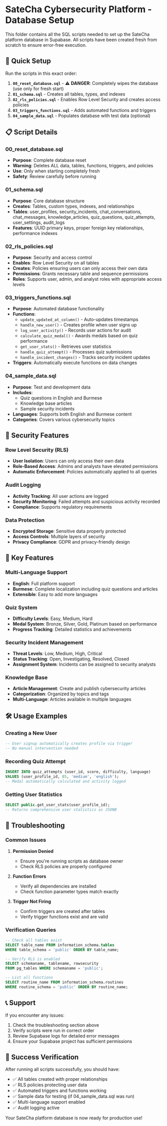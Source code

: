 # SateCha Cybersecurity Platform - Database Setup

This folder contains all the SQL scripts needed to set up the SateCha platform database in Supabase. All scripts have been created fresh from scratch to ensure error-free execution.

## 🚀 Quick Setup

Run the scripts in this exact order:

1. **`00_reset_database.sql`** - ⚠️ **DANGER**: Completely wipes the database (use only for fresh start)
2. **`01_schema.sql`** - Creates all tables, types, and indexes
3. **`02_rls_policies.sql`** - Enables Row Level Security and creates access policies
4. **`03_triggers_functions.sql`** - Adds automated functions and triggers
5. **`04_sample_data.sql`** - Populates database with test data (optional)

## 📋 Script Details

### 00_reset_database.sql
- **Purpose**: Complete database reset
- **Warning**: Deletes ALL data, tables, functions, triggers, and policies
- **Use**: Only when starting completely fresh
- **Safety**: Review carefully before running

### 01_schema.sql
- **Purpose**: Core database structure
- **Creates**: Tables, custom types, indexes, and relationships
- **Tables**: user_profiles, security_incidents, chat_conversations, chat_messages, knowledge_articles, quiz_questions, quiz_attempts, user_settings, audit_logs
- **Features**: UUID primary keys, proper foreign key relationships, performance indexes

### 02_rls_policies.sql
- **Purpose**: Security and access control
- **Enables**: Row Level Security on all tables
- **Creates**: Policies ensuring users can only access their own data
- **Permissions**: Grants necessary table and sequence permissions
- **Roles**: Supports user, admin, and analyst roles with appropriate access levels

### 03_triggers_functions.sql
- **Purpose**: Automated database functionality
- **Functions**: 
  - `update_updated_at_column()` - Auto-updates timestamps
  - `handle_new_user()` - Creates profile when user signs up
  - `log_user_activity()` - Records user actions for audit
  - `calculate_quiz_medal()` - Awards medals based on quiz performance
  - `get_user_stats()` - Retrieves user statistics
  - `handle_quiz_attempt()` - Processes quiz submissions
  - `handle_incident_changes()` - Tracks security incident updates
- **Triggers**: Automatically execute functions on data changes

### 04_sample_data.sql
- **Purpose**: Test and development data
- **Includes**: 
  - Quiz questions in English and Burmese
  - Knowledge base articles
  - Sample security incidents
- **Languages**: Supports both English and Burmese content
- **Categories**: Covers various cybersecurity topics

## 🔐 Security Features

### Row Level Security (RLS)
- **User Isolation**: Users can only access their own data
- **Role-Based Access**: Admins and analysts have elevated permissions
- **Automatic Enforcement**: Policies automatically applied to all queries

### Audit Logging
- **Activity Tracking**: All user actions are logged
- **Security Monitoring**: Failed attempts and suspicious activity recorded
- **Compliance**: Supports regulatory requirements

### Data Protection
- **Encrypted Storage**: Sensitive data properly protected
- **Access Controls**: Multiple layers of security
- **Privacy Compliance**: GDPR and privacy-friendly design

## 🎯 Key Features

### Multi-Language Support
- **English**: Full platform support
- **Burmese**: Complete localization including quiz questions and articles
- **Extensible**: Easy to add more languages

### Quiz System
- **Difficulty Levels**: Easy, Medium, Hard
- **Medal System**: Bronze, Silver, Gold, Platinum based on performance
- **Progress Tracking**: Detailed statistics and achievements

### Security Incident Management
- **Threat Levels**: Low, Medium, High, Critical
- **Status Tracking**: Open, Investigating, Resolved, Closed
- **Assignment System**: Incidents can be assigned to security analysts

### Knowledge Base
- **Article Management**: Create and publish cybersecurity articles
- **Categorization**: Organized by topics and tags
- **Multi-Language**: Articles available in multiple languages

## 🛠️ Usage Examples

### Creating a New User
```sql
-- User signup automatically creates profile via trigger
-- No manual intervention needed
```

### Recording Quiz Attempt
```sql
INSERT INTO quiz_attempts (user_id, score, difficulty, language)
VALUES (user_profile_id, 85, 'medium', 'english');
-- Medal automatically calculated and activity logged
```

### Getting User Statistics
```sql
SELECT public.get_user_stats(user_profile_id);
-- Returns comprehensive user statistics as JSONB
```

## 🔧 Troubleshooting

### Common Issues

1. **Permission Denied**
   - Ensure you're running scripts as database owner
   - Check RLS policies are properly configured

2. **Function Errors**
   - Verify all dependencies are installed
   - Check function parameter types match exactly

3. **Trigger Not Firing**
   - Confirm triggers are created after tables
   - Verify trigger functions exist and are valid

### Verification Queries

```sql
-- Check all tables exist
SELECT table_name FROM information_schema.tables 
WHERE table_schema = 'public' ORDER BY table_name;

-- Verify RLS is enabled
SELECT schemaname, tablename, rowsecurity 
FROM pg_tables WHERE schemaname = 'public';

-- List all functions
SELECT routine_name FROM information_schema.routines 
WHERE routine_schema = 'public' ORDER BY routine_name;
```

## 📞 Support

If you encounter any issues:
1. Check the troubleshooting section above
2. Verify scripts were run in correct order
3. Review Supabase logs for detailed error messages
4. Ensure your Supabase project has sufficient permissions

## 🎉 Success Verification

After running all scripts successfully, you should have:
- ✅ All tables created with proper relationships
- ✅ RLS policies protecting user data
- ✅ Automated triggers and functions working
- ✅ Sample data for testing (if 04_sample_data.sql was run)
- ✅ Multi-language support enabled
- ✅ Audit logging active

Your SateCha platform database is now ready for production use!
